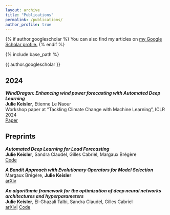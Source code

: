 ```yaml
---
layout: archive
title: "Publications"
permalink: /publications/
author_profile: true
---
```


{% if author.googlescholar %}
  You can also find my articles on <u><a href="{{author.googlescholar}}">my Google Scholar profile</a>.</u>
{% endif %}

{% include base_path %}

{{ author.googlescholar }}

<h2>2024</h2>

***WindDragon: Enhancing wind power forecasting with Automated Deep Learning*** <br>
**Julie Keisler**, Etienne Le Naour <br>
Workshop paper at ”Tackling Climate Change with Machine Learning”, ICLR 2024 <br>
[Paper](https://www.climatechange.ai/papers/iclr2024/29)


<h2>Preprints</h2>

***Automated Deep Learning for Load Forecasting*** <br>
**Julie Keisler**, Sandra Claudel, Gilles Cabriel, Margaux Brégère <br>
[Code](https://github.com/JulieKeisler/automl)

***A Bandit Approach with Evolutionary Operators for Model Selection*** <br>
Margaux Brégère, **Julie Keisler** <br>
[arXiv](https://arxiv.org/abs/2402.05144)

***An algorithmic framework for the optimization of deep neural networks architectures and hyperparameters*** <br>
**Julie Keisler**, El-Ghazali Talbi, Sandra Claudel, Gilles Cabriel <br>
[arXiv](https://arxiv.org/abs/2303.12797)| [Code](https://github.com/JulieKeisler/dragon)


<!-- {% for post in site.publications reversed %}
  {% include archive-single.html %}
{% endfor %} -->
